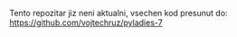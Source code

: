 Tento repozitar jiz neni aktualni, vsechen kod presunut do:
https://github.com/vojtechruz/pyladies-7
